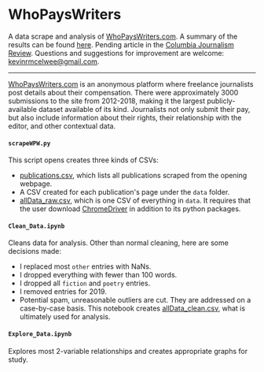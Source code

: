# WhoPaysWriters
A data scrape and analysis of [WhoPaysWriters.com](http://whopayswriters.com/#/results).
A summary of the results can be found [here](Explore_Data.ipynb).
Pending article in the [Columbia Journalism Review](https://www.cjr.org/).
Questions and suggestions for improvement are welcome: kevinrmcelwee@gmail.com.

***
[WhoPaysWriters.com](http://whopayswriters.com/#/results) is an anonymous platform where freelance journalists post details about their compensation. There were approximately 3000 submissions to the site from 2012-2018, making it the largest publicly-available dataset available of its kind. Journalists not only submit their pay, but also include information about their rights, their relationship with the editor, and other contextual data.

#### `scrapeWPW.py`
This script opens creates three kinds of CSVs:
* [publications.csv](publications.csv), which lists all publications scraped from the opening webpage.
* A CSV created for each publication's page under the `data` folder.
* [allData_raw.csv](allData_raw.csv), which is one CSV of everything in `data`.
It requires that the user download [ChromeDriver](https://sites.google.com/a/chromium.org/chromedriver/) in addition to its python packages.

#### `Clean_Data.ipynb`
Cleans data for analysis. Other than normal cleaning, here are some decisions made:
* I replaced most `other` entries with NaNs.
* I dropped everything with fewer than 100 words.
* I dropped all `fiction` and `poetry` entries.
* I removed entries for 2019.
* Potential spam, unreasonable outliers are cut. They are addressed on a case-by-case basis.
This notebook creates [allData_clean.csv](allData_clean.csv), what is ultimately used for analysis.

#### `Explore_Data.ipynb`
Explores most 2-variable relationships and creates appropriate graphs for study.
